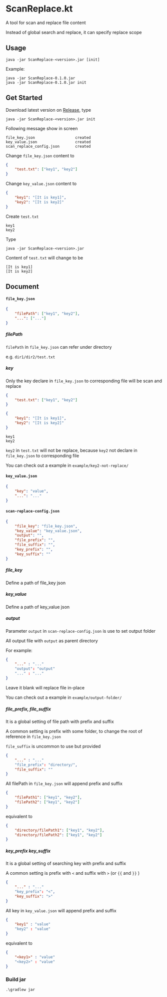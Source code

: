 # ScanReplace.kt

A tool for scan and replace file content

Instead of global search and replace, it can specify replace scope

## Usage

```
java -jar ScanReplace-<version>.jar [init]
```

Example:

```
java -jar ScanReplace-0.1.0.jar
java -jar ScanReplace-0.1.0.jar init
```

## Get Started

Download latest version on [Release](https://github.com/CWKSC/ScanReplace.kt/releases), type

```
java -jar ScanReplace-<version>.jar init
```

Following message show in screen

```
file_key.json                  created
key_value.json                 created
scan_replace_config.json       created
```

Change `file_key.json` content to

```json
{
    "test.txt": ["key1", "key2"]
}
```

Change `key_value.json` content to

```json
{
    "key1": "[It is key1]",
    "key2": "[It is key2]"
}
```

Create `test.txt`

```
key1
key2
```

Type

```
java -jar ScanReplace-<version>.jar
```

Content of `test.txt` will change to be

```
[It is key1]
[It is key2]
```

## Document

#### `file_key.json`

```json
{
    "filePath": ["key1", "key2"],
    "...": ["..."]
}
```

##### filePath

`filePath` in `file_key.json` can refer under directory

e.g. `dir1/dir2/test.txt` 

##### key

Only the key declare in `file_key.json` to corresponding file will be scan and replace

```json
{
    "test.txt": ["key1", "key2"]
}
```

```json
{
    "key1": "[It is key1]",
    "key2": "[It is key2]"
}
```

```
key1
key2
```

`key2` in `test.txt` will not be replace, because `key2` not declare in `file_key.json` to corresponding file

You can check out a example in `example/key2-not-replace/`

#### `key_value.json`

```json
{
    "key": "value",
    "...": "..."
}
```

#### `scan-replace-config.json`

```json
{
    "file_key": "file_key.json",
    "key_value": "key_value.json",
    "output": "",
    "file_prefix": "",
    "file_suffix": "",
    "key_prefix": "",
    "key_suffix": ""
}
```

##### file_key

Define a path of file_key json

##### key_value

Define a path of key_value json

##### output

Parameter `output` in `scan-replace-config.json` is use to set output folder

All output file with `output` as parent directory

For example:

```json
{
    "..." : "..."
    "output": "output"
    "..." : "..."
}
```

Leave it blank will replace file in-place

You can check out a example in `example/output-folder/`

##### file_prefix, file_suffix

It is a global setting of file path with prefix and suffix

A common setting is prefix with some folder, to change the root of reference in `file_key.json`

`file_suffix` is uncommon to use but provided

```json
{
    "..." : "..."
    "file_prefix": "directory/",
    "file_suffix": ""
}
```

All filePath in `file_key.json` will append prefix and suffix

```json
{
    "filePath1": ["key1", "key2"],
    "filePath2": ["key1", "key2"]
}
```

equivalent to

```json
{
    "directory/filePath1": ["key1", "key2"],
    "directory/filePath2": ["key1", "key2"]
}
```

##### key_prefix key_suffix

It is a global setting of searching key with prefix and suffix

A common setting is prefix with `<` and suffix with `>` (or `{{` and `}}` )

```json
{
    "..." : "..."
    "key_prefix": "<",
    "key_suffix": ">"
}
```

All key in `key_value.json` will append prefix and suffix

```json
{
    "key1" : "value"
    "key2" : "value"
}
```

equivalent to

```json
{
    "<key1>" : "value"
    "<key2>" : "value"
}
```

### Build jar

```
.\gradlew jar
```

